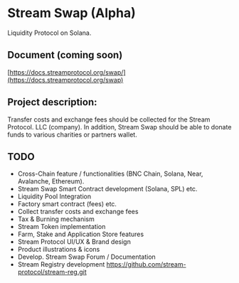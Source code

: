 # Stream Swap (Alpha)

Liquidity Protocol on Solana.

## Document (coming soon)

[https://docs.streamprotocol.org/swap/](https://docs.streamprotocol.org/swap)


## Project description: 

Transfer costs and exchange fees should be collected for the Stream Protocol. LLC (company). In addition, Stream Swap should be able to donate funds to various charities or partners wallet.

## TODO

- Cross-Chain feature / functionalities (BNC Chain, Solana, Near, Avalanche, Ethereum).
- Stream Swap Smart Contract development (Solana, SPL) etc.
- Liquidity Pool Integration
- Factory smart contract (fees) etc.
- Collect transfer costs and exchange fees
- Tax & Burning mechanism
- Stream Token implementation
- Farm, Stake and Application Store features
- Stream Protocol UI/UX & Brand design
- Product illustrations & icons
- Develop. Stream Swap Forum / Documentation
- Stream Registry development https://github.com/stream-protocol/stream-reg.git
